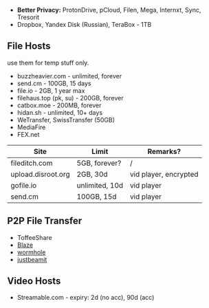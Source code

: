 - **Better Privacy:** ProtonDrive, pCloud, Filen, Mega, Internxt, Sync, Tresorit
- Dropbox, Yandex Disk (Russian), TeraBox - 1TB
## File Hosts
use them for temp stuff only.
- buzzheavier.com - unlimited, forever
- send.cm - 100GB, 15 days
- file.io - 2GB, 1 year max
- filehaus.top (pk, su) - 200GB, forever
- catbox.moe - 200MB, forever
- hidan.sh - unlimited, 10+ days
- WeTransfer, SwissTransfer (50GB)
- MediaFire
- FEX.net

| Site               | Limit          | Remarks?              |
| ------------------ | -------------- | --------------------- |
| fileditch.com      | 5GB, forever?  | /                     |
| upload.disroot.org | 2GB, 30d       | vid player, encrypted |
| gofile.io          | unlimited, 10d | vid player            |
| send.cm            | 100GB, 15d     | vid player            |

## P2P File Transfer
- ToffeeShare
- [Blaze](https://blaze.vercel.app)
- [wormhole](https://wormhole.app)
- [justbeamit](https://justbeamit.com)
## Video Hosts
- Streamable.com - expiry: 2d (no acc), 90d (acc)
